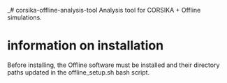 _# corsika-offline-analysis-tool
Analysis tool for CORSIKA + Offline simulations.

# information on installation
Before installing, the Offline software must be installed and their directory paths updated in the offline_setup.sh bash script.
